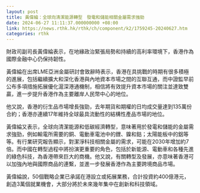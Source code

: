 ```yaml
---
layout: post
title: 黃偉綸：全球向清潔能源轉型　發電和儲能相關金屬需求強勁
date: 2024-06-27 11:11:37.000000000 +08:00
link: https://news.rthk.hk/rthk/ch/component/k2/1759245-20240627.htm
categories: rthk
---
```


財政司副司長黃偉綸表示，在地緣政治緊張局勢和持續的高利率環境下，香港作為國際金融中心仍保持韌性。

黃偉綸在出席LME亞洲金屬研討會致辭時表示，香港在具挑戰的時期有很多積極的進展，包括繼續擴大和深化香港與內地資本市場之間的互聯互通，而中證監早前公布多項措施拓展優化滬深港通機制，相信將有效提升資本市場的關注並達致雙贏，進一步提升香港作為主要離岸人民幣中心的地位。

他又說，香港的衍生品市場增長強勁，去年期貨和期權的日均成交量達到135萬份合約；香港亦連續17年維持全球最具流動性的結構性產品市場的地位。

黃偉綸又表示，全球向清潔能源和低碳經濟轉型，意味著用於發電和儲能的金屬需求強勁，例如輸電所需要的銅、電動車電池中的鋰、鎳和鈷；太陽能板中的鋁等等。有行業研究報告顯示，對潔淨科技相關金屬的需求，可能在2030年增加約7倍。而中國在轉型過程中將扮演更重要的角色，包括於新能源、電動車和各種先進的綠色科技，為香港帶來巨大的商機。他又說，有關轉型及發展，亦意味著香港可以加強內地與國際商品的連繫，並進一步發展香港作為主要跨境商品市場。

黃偉綸說，50個戰略企業已承諾在港設立或拓展業務，合計投資約400億港元，創造3萬個就業機會，大部分將於未來幾年集中在創新和科技領域。
